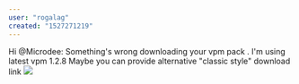 ```yaml
---
user: "rogalag"
created: "1527271219"
---
```


Hi @Microdee:
Something's wrong downloading your vpm pack .
I'm using latest vpm 1.2.8
Maybe you can provide alternative "classic style" download link
![](vpm_error.jpg) 




